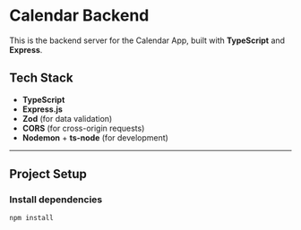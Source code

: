 # Calendar Backend

This is the backend server for the Calendar App, built with **TypeScript** and **Express**.

## Tech Stack

- **TypeScript**
- **Express.js**
- **Zod** (for data validation)
- **CORS** (for cross-origin requests)
- **Nodemon** + **ts-node** (for development)

---

## Project Setup

### Install dependencies

```bash
npm install
```

